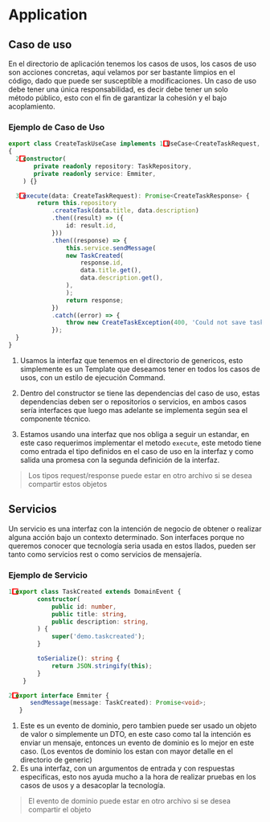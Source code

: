 # Application

## Caso de uso
En el directorio de aplicación tenemos los casos de usos, los casos de uso son acciones concretas, aquí velamos por ser bastante limpios en el código, dado que puede ser susceptible a modificaciones. Un caso de uso debe tener una única responsabilidad, es decir debe tener un solo método público, esto con el fin de garantizar la cohesión y el bajo acoplamiento. 

### Ejemplo de Caso de Uso

```typescript
export class CreateTaskUseCase implements 1️⃣ UseCase<CreateTaskRequest, CreateTaskResponse>
{
  2️⃣ constructor(
       private readonly repository: TaskRepository,
       private readonly service: Emmiter,
    ) {}

  3️⃣ execute(data: CreateTaskRequest): Promise<CreateTaskResponse> {
        return this.repository
            .createTask(data.title, data.description)
            .then((result) => ({
                id: result.id,
            }))
            .then((response) => {
                this.service.sendMessage(
                new TaskCreated(
                    response.id,
                    data.title.get(),
                    data.description.get(),
                ),
                );
                return response;
            })
            .catch((error) => {
                throw new CreateTaskException(400, 'Could not save task', error);
            });
  }
}
 ```

 1. Usamos la interfaz que tenemos en el directorio de genericos, esto simplemente es un Template que deseamos tener en todos los casos de usos, con un estilo de ejecución Command.
 
 2. Dentro del constructor se tiene las dependencias del caso de uso, estas dependencias deben ser o repositorios o servicios, en ambos casos sería interfaces que luego mas adelante se implementa según sea el componente técnico.

 3. Estamos usando una interfaz que nos obliga a seguir un estandar, en este caso requerimos implementar el metodo `execute`, este metodo tiene como entrada el tipo definidos en el caso de uso en la interfaz y como salida una promesa con la segunda definición de la interfaz. 

> Los tipos request/response puede estar en otro archivo si se desea compartir estos objetos 

## Servicios
Un servicio es una interfaz con la intención de negocio de obtener o realizar alguna acción bajo un contexto determinado. Son interfaces porque no queremos conocer que tecnología seria usada en estos llados, pueden ser tanto como servicios rest o como servicios de mensajería. 

### Ejemplo de Servicio

```typescript
1️⃣ export class TaskCreated extends DomainEvent {
        constructor(
            public id: number,
            public title: string,
            public description: string,
        ) {
            super('demo.taskcreated');
        }

        toSerialize(): string {
            return JSON.stringify(this);
        }
    }

2️⃣ export interface Emmiter {
      sendMessage(message: TaskCreated): Promise<void>;
   }
```

1. Este es un evento de dominio, pero tambien puede ser usado un objeto de valor o simplemente un DTO, en este caso como tal la intención es enviar un mensaje, entonces un evento de dominio es lo mejor en este caso. (Los eventos de dominio los estan con mayor detalle en el directorio de generic)
2. Es una interfaz, con un argumentos de entrada y con respuestas especificas, esto nos ayuda mucho a la hora de realizar pruebas en los casos de usos y a desacoplar la tecnología.

> El evento de dominio puede estar en otro archivo si se desea compartir el objeto

